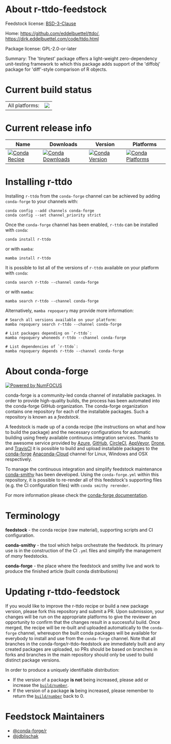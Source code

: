 About r-ttdo-feedstock
======================

Feedstock license: [BSD-3-Clause](https://github.com/conda-forge/r-ttdo-feedstock/blob/main/LICENSE.txt)

Home: https://github.com/eddelbuettel/ttdo/, https://dirk.eddelbuettel.com/code/ttdo.html

Package license: GPL-2.0-or-later

Summary: The 'tinytest' package offers a light-weight zero-dependency unit-testing framework to which this package adds support of the 'diffobj' package for 'diff'-style comparison of R objects.

Current build status
====================


<table><tr><td>All platforms:</td>
    <td>
      <a href="https://dev.azure.com/conda-forge/feedstock-builds/_build/latest?definitionId=16606&branchName=main">
        <img src="https://dev.azure.com/conda-forge/feedstock-builds/_apis/build/status/r-ttdo-feedstock?branchName=main">
      </a>
    </td>
  </tr>
</table>

Current release info
====================

| Name | Downloads | Version | Platforms |
| --- | --- | --- | --- |
| [![Conda Recipe](https://img.shields.io/badge/recipe-r--ttdo-green.svg)](https://anaconda.org/conda-forge/r-ttdo) | [![Conda Downloads](https://img.shields.io/conda/dn/conda-forge/r-ttdo.svg)](https://anaconda.org/conda-forge/r-ttdo) | [![Conda Version](https://img.shields.io/conda/vn/conda-forge/r-ttdo.svg)](https://anaconda.org/conda-forge/r-ttdo) | [![Conda Platforms](https://img.shields.io/conda/pn/conda-forge/r-ttdo.svg)](https://anaconda.org/conda-forge/r-ttdo) |

Installing r-ttdo
=================

Installing `r-ttdo` from the `conda-forge` channel can be achieved by adding `conda-forge` to your channels with:

```
conda config --add channels conda-forge
conda config --set channel_priority strict
```

Once the `conda-forge` channel has been enabled, `r-ttdo` can be installed with `conda`:

```
conda install r-ttdo
```

or with `mamba`:

```
mamba install r-ttdo
```

It is possible to list all of the versions of `r-ttdo` available on your platform with `conda`:

```
conda search r-ttdo --channel conda-forge
```

or with `mamba`:

```
mamba search r-ttdo --channel conda-forge
```

Alternatively, `mamba repoquery` may provide more information:

```
# Search all versions available on your platform:
mamba repoquery search r-ttdo --channel conda-forge

# List packages depending on `r-ttdo`:
mamba repoquery whoneeds r-ttdo --channel conda-forge

# List dependencies of `r-ttdo`:
mamba repoquery depends r-ttdo --channel conda-forge
```


About conda-forge
=================

[![Powered by
NumFOCUS](https://img.shields.io/badge/powered%20by-NumFOCUS-orange.svg?style=flat&colorA=E1523D&colorB=007D8A)](https://numfocus.org)

conda-forge is a community-led conda channel of installable packages.
In order to provide high-quality builds, the process has been automated into the
conda-forge GitHub organization. The conda-forge organization contains one repository
for each of the installable packages. Such a repository is known as a *feedstock*.

A feedstock is made up of a conda recipe (the instructions on what and how to build
the package) and the necessary configurations for automatic building using freely
available continuous integration services. Thanks to the awesome service provided by
[Azure](https://azure.microsoft.com/en-us/services/devops/), [GitHub](https://github.com/),
[CircleCI](https://circleci.com/), [AppVeyor](https://www.appveyor.com/),
[Drone](https://cloud.drone.io/welcome), and [TravisCI](https://travis-ci.com/)
it is possible to build and upload installable packages to the
[conda-forge](https://anaconda.org/conda-forge) [Anaconda-Cloud](https://anaconda.org/)
channel for Linux, Windows and OSX respectively.

To manage the continuous integration and simplify feedstock maintenance
[conda-smithy](https://github.com/conda-forge/conda-smithy) has been developed.
Using the ``conda-forge.yml`` within this repository, it is possible to re-render all of
this feedstock's supporting files (e.g. the CI configuration files) with ``conda smithy rerender``.

For more information please check the [conda-forge documentation](https://conda-forge.org/docs/).

Terminology
===========

**feedstock** - the conda recipe (raw material), supporting scripts and CI configuration.

**conda-smithy** - the tool which helps orchestrate the feedstock.
                   Its primary use is in the construction of the CI ``.yml`` files
                   and simplify the management of *many* feedstocks.

**conda-forge** - the place where the feedstock and smithy live and work to
                  produce the finished article (built conda distributions)


Updating r-ttdo-feedstock
=========================

If you would like to improve the r-ttdo recipe or build a new
package version, please fork this repository and submit a PR. Upon submission,
your changes will be run on the appropriate platforms to give the reviewer an
opportunity to confirm that the changes result in a successful build. Once
merged, the recipe will be re-built and uploaded automatically to the
`conda-forge` channel, whereupon the built conda packages will be available for
everybody to install and use from the `conda-forge` channel.
Note that all branches in the conda-forge/r-ttdo-feedstock are
immediately built and any created packages are uploaded, so PRs should be based
on branches in forks and branches in the main repository should only be used to
build distinct package versions.

In order to produce a uniquely identifiable distribution:
 * If the version of a package **is not** being increased, please add or increase
   the [``build/number``](https://docs.conda.io/projects/conda-build/en/latest/resources/define-metadata.html#build-number-and-string).
 * If the version of a package **is** being increased, please remember to return
   the [``build/number``](https://docs.conda.io/projects/conda-build/en/latest/resources/define-metadata.html#build-number-and-string)
   back to 0.

Feedstock Maintainers
=====================

* [@conda-forge/r](https://github.com/conda-forge/r/)
* [@jdblischak](https://github.com/jdblischak/)

